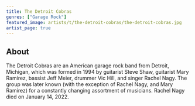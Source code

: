 ```yaml
---
title: The Detroit Cobras
genres: ["Garage Rock"]
featured_image: artists/t/the-detroit-cobras/the-detroit-cobras.jpg
artist_page: true
---
```

## About

The Detroit Cobras are an American garage rock band from Detroit, Michigan, which was formed in 1994 by guitarist Steve Shaw, guitarist Mary Ramirez, bassist Jeff Meier, drummer Vic Hill, and singer Rachel Nagy. The group was later known (with the exception of Rachel Nagy, and Mary Ramirez) for a constantly changing assortment of musicians. Rachel Nagy died on January 14, 2022.

